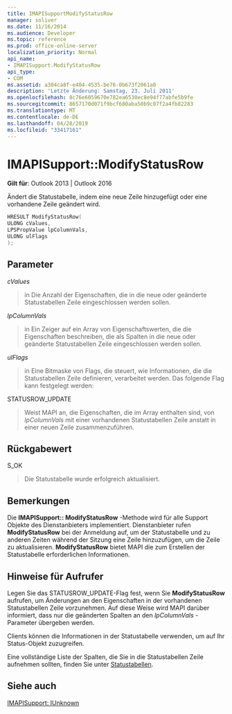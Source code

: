 ```yaml
---
title: IMAPISupportModifyStatusRow
manager: soliver
ms.date: 11/16/2014
ms.audience: Developer
ms.topic: reference
ms.prod: office-online-server
localization_priority: Normal
api_name:
- IMAPISupport.ModifyStatusRow
api_type:
- COM
ms.assetid: a304ca8f-e404-4535-be76-0b673f2061a0
description: 'Letzte Änderung: Samstag, 23. Juli 2011'
ms.openlocfilehash: 8c76e6059670e782ea6530ec8e94f77abfe5b9fe
ms.sourcegitcommit: 8657170d071f9bcf680aba50b9c07f2a4fb82283
ms.translationtype: MT
ms.contentlocale: de-DE
ms.lasthandoff: 04/28/2019
ms.locfileid: "33417161"
---
```

# <a name="imapisupportmodifystatusrow"></a>IMAPISupport::ModifyStatusRow

  
  
**Gilt für**: Outlook 2013 | Outlook 2016 
  
Ändert die Statustabelle, indem eine neue Zeile hinzugefügt oder eine vorhandene Zeile geändert wird.
  
```cpp
HRESULT ModifyStatusRow(
ULONG cValues,
LPSPropValue lpColumnVals,
ULONG ulFlags
);
```

## <a name="parameters"></a>Parameter

 _cValues_
  
> in Die Anzahl der Eigenschaften, die in die neue oder geänderte Statustabellen Zeile eingeschlossen werden sollen. 
    
 _lpColumnVals_
  
> in Ein Zeiger auf ein Array von Eigenschaftswerten, die die Eigenschaften beschreiben, die als Spalten in die neue oder geänderte Statustabellen Zeile eingeschlossen werden sollen.
    
 _ulFlags_
  
> in Eine Bitmaske von Flags, die steuert, wie Informationen, die die Statustabellen Zeile definieren, verarbeitet werden. Das folgende Flag kann festgelegt werden:
    
STATUSROW_UPDATE 
  
> Weist MAPI an, die Eigenschaften, die im Array enthalten sind, von _lpColumnVals_ mit einer vorhandenen Statustabellen Zeile anstatt in einer neuen Zeile zusammenzuführen. 
    
## <a name="return-value"></a>Rückgabewert

S_OK 
  
> Die Statustabelle wurde erfolgreich aktualisiert.
    
## <a name="remarks"></a>Bemerkungen

Die **IMAPISupport:: ModifyStatusRow** -Methode wird für alle Support Objekte des Dienstanbieters implementiert. Dienstanbieter rufen **ModifyStatusRow** bei der Anmeldung auf, um der Statustabelle und zu anderen Zeiten während der Sitzung eine Zeile hinzuzufügen, um die Zeile zu aktualisieren. **ModifyStatusRow** bietet MAPI die zum Erstellen der Statustabelle erforderlichen Informationen. 
  
## <a name="notes-to-callers"></a>Hinweise für Aufrufer

Legen Sie das STATUSROW_UPDATE-Flag fest, wenn Sie **ModifyStatusRow** aufrufen, um Änderungen an den Eigenschaften in der vorhandenen Statustabellen Zeile vorzunehmen. Auf diese Weise wird MAPI darüber informiert, dass nur die geänderten Spalten an den _lpColumnVals_ -Parameter übergeben werden. 
  
Clients können die Informationen in der Statustabelle verwenden, um auf Ihr Status-Objekt zuzugreifen. 
  
Eine vollständige Liste der Spalten, die Sie in die Statustabellen Zeile aufnehmen sollten, finden Sie unter [Statustabellen](status-tables.md).
  
## <a name="see-also"></a>Siehe auch



[IMAPISupport: IUnknown](imapisupportiunknown.md)

